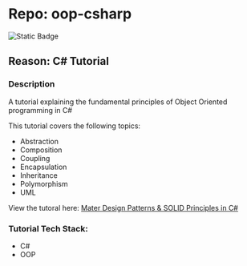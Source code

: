 # Repo: oop-csharp
![Static Badge](https://img.shields.io/badge/Dev_status-Complete-blue)

## Reason: C# Tutorial 

### Description
A tutorial explaining the fundamental principles of Object Oriented programming in C#

This tutorial covers the following topics:

  - Abstraction
  - Composition
  - Coupling
  - Encapsulation
  - Inheritance
  - Polymorphism
  - UML

View the tutoral here: [Mater Design Patterns & SOLID Principles in C#](https://www.youtube.com/watch?v=rylaiB2uH2A&list=PLEJtZcFPvL1hMFSghuSnVqIQAvDwYI4Vg&index=3&t=721s)

### Tutorial Tech Stack:

- C#
- OOP
